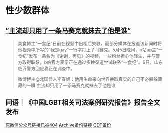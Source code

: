 # 性少数群体

## [”主流却只用了一条马赛克就抹去了他是谁“](https://chinadigitaltimes.net/chinese/680929.html)

>美食博主“一食纪”日前在视频中出柜后失联，而部分媒体在报道该新闻时将他视频中所写的“我是gay”一行字打上了马赛克。5月5日晚间，b站up主“一食纪”发布一条名为《谢谢，再见》的视频，一些粉丝担心他轻生，并与警方取得联系。b站官方表示正在通过多种渠道尝试联系“一食纪”。6日，山东临沂警方回应称正在调查中。
>
>微博博主@北国佳人李春姬：他用生命来向世界换取真实的自己不必躲躲藏藏的一瞬 主流却只用了一条马赛克就抹去了他是谁

## 同语｜《中国LGBT相关司法案例研究报告》报告全文发布

[原微信公众号链接已被404](https://mp.weixin.qq.com/s/gvrvit6O3_8PREDqAwZtyg) [Archive备份链接](https://archive.ph/xUkjp) [CDT备份](https://chinadigitaltimes.net/chinese/675987.html)